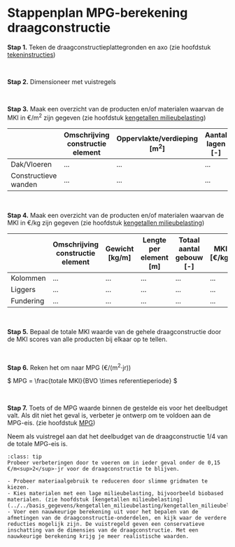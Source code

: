 # Stappenplan MPG-berekening draagconstructie


**Stap 1.** Teken de draagconstructieplattegronden en axo (zie hoofdstuk [tekeninstructies](../instructie/teken_instructies/teken_instructies_intro.md))

<br>

**Stap 2.** Dimensioneer met vuistregels

<br>

**Stap 3.** Maak een overzicht van de producten en/of materialen waarvan de MKI in €/m<sup>2</sup> zijn gegeven (zie hoofdstuk [kengetallen milieubelasting](../../basis_gegevens/kengetallen_milieubelasting/kengetallen_milieubelasting_intro))


|   | Omschrijving constructie element | Oppervlakte/verdieping [m<sup>2</sup>] | Aantal lagen [-] | MKI [€/m<sup>2</sup>] | Totale MKI [€] | % totaal |
|---|---|---|---|---|---|---|
| Dak/Vloeren | ... | ... | ... | ... | ... | ... |
| Constructieve wanden | ... | ... | ... | ... | ... | ... |

<br>

**Stap 4.** Maak een overzicht van de producten en/of materialen waarvan de MKI in €/kg zijn gegeven (zie hoofdstuk [kengetallen milieubelasting](../../basis_gegevens/kengetallen_milieubelasting/kengetallen_milieubelasting_intro))

|   | Omschrijving constructie element | Gewicht [kg/m] | Lengte per element [m] | Totaal aantal gebouw [-] | MKI [€/kg] | Totale MKI [€] | % totaal |
|---|---|---|---|---|---|---|---|
| Kolommen | ... | ... | ... | ... | ... | ... | ... |
| Liggers | ... | ... | ... | ... | ... | ... | ... |
| Fundering | ... | ... | ... | ... | ... | ... | ... |

<br>

**Stap 5.** Bepaal de totale MKI waarde van de gehele draagconstructie door de MKI scores van alle producten bij elkaar op te tellen.

<br>

**Stap 6.** Reken het om naar MPG (€/(m<sup>2</sup>⋅jr))

$
MPG = \frac{totale MKI}{BVO \times referentieperiode}
$

<br>

**Stap 7.** Toets of de MPG waarde binnen de gestelde eis voor het deelbudget valt. Als dit niet het geval is, verbeter je ontwerp om te voldoen aan de MPG-eis. (zie hoofdstuk [MPG](../milieuimpact/mpg.md))

Neem als vuistregel aan dat het deelbudget van de draagconstructie 1/4 van de totale MPG-eis is.


`````{admonition} Tip
:class: tip
Probeer verbeteringen door te voeren om in ieder geval onder de 0,15 €/m<sup>2</sup>⋅jr voor de draagconstructie te blijven.

- Probeer materiaalgebruik te reduceren door slimme gridmaten te kiezen. 
- Kies materialen met een lage milieubelasting, bijvoorbeeld biobased materialen. (zie hoofdstuk [kengetallen milieubelasting](../../basis_gegevens/kengetallen_milieubelasting/kengetallen_milieubelasting_intro))
- Voer een nauwkeurige berekening uit voor het bepalen van de afmetingen van de draagconstructie-onderdelen, en kijk waar de verdere reducties mogelijk zijn. De vuistregeld geven een conservatieve inschatting van de dimensies van de draagconstructie. Met een nauwkeurige berekening krijg je meer realistische waarden. 

`````
